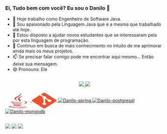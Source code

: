 ### Ei, Tudo bem com você? Eu sou o Danilo 👋

- 🔭 Hoje trabalho como Engenheiro de Software Java. 
- 🌱 Sou apaixonado pela Linguagem Java que é a mesma que trabalhado até hoje.
- 👯 Estou disposto a ajudar novos estudantes que se interessaram pela por esta linguagem de programação.
- 🤔 Continuo em busca de mais conhecimento no intuito de me aprimorar ainda mais os meus projetos.
- 📫 Se precisar falar comigo pode me encontrar aqui mesmo... Então deixe sua mensagem.
- 😄 Pronouns: Ele

##

<div align="center">
  <a href="https://github.com/Danilo1dev">
  <img height="180em" src="https://github-readme-stats.vercel.app/api?username=danilo1dev&show_icons=true&theme=dark&include_all_commits=true&count_private=true"/>
  <img height="180em" src="https://github-readme-stats.vercel.app/api/top-langs/?username=danilo1dev&layout=compact&langs_count=7&theme=dark"/>
</div>
 
<div style="display: inline_block"><br>
  
  <img align="center" alt="Danilo-Jv" height="50" width="80" src="https://raw.githubusercontent.com/devicons/devicon/master/icons/java/java-plain.svg">
  <img align="center" alt="Danilo-Git" height="50" width="80" src="https://raw.githubusercontent.com/devicons/devicon/master/icons/git/git-plain.svg">
  <img align="center" alt="Danilo-spring" height="50" width="80" src="https://cdn.jsdelivr.net/gh/devicons/devicon/icons/spring/spring-original.svg">
  <img align="center" alt="Danilo-postgresql" height="50" width="80" src="https://cdn.jsdelivr.net/gh/devicons/devicon/icons/postgresql/postgresql-original.svg">
  <img align="center" alt="Danilo-mongodb" height="50" width="80" src="https://cdn.jsdelivr.net/gh/devicons/devicon/icons/mongodb/mongodb-plain-wordmark.svg">
  
  
            

          
          
          
          
    
</div>
  
  ##

  <div> 
    
  <a href = "mailto:danilofoxlog@gmail.com"><img src="https://img.shields.io/badge/-Gmail-%23333?style=for-the-badge&logo=gmail&logoColor=white" target="_blank"></a>
  <a href="https://www.linkedin.com/in/danilo-silva-ferreira/" target="_blank"><img src="https://img.shields.io/badge/-LinkedIn-%230077B5?style=for-the-badge&logo=linkedin&logoColor=white" target="_blank"></a> 
  <a href="https://instagram.com/danilosilvabnb/" target="_blank"><img src="https://img.shields.io/badge/-Instagram-%23E4405F?style=for-the-badge&logo=instagram&logoColor=white" target="_blank"></a>
     
</div>
